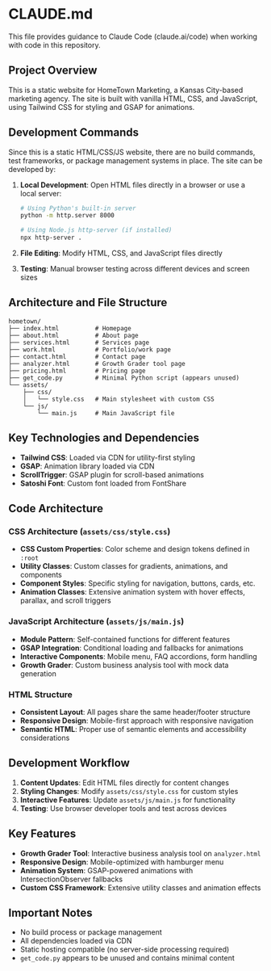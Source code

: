 # CLAUDE.md

This file provides guidance to Claude Code (claude.ai/code) when working with code in this repository.

## Project Overview

This is a static website for HomeTown Marketing, a Kansas City-based marketing agency. The site is built with vanilla HTML, CSS, and JavaScript, using Tailwind CSS for styling and GSAP for animations.

## Development Commands

Since this is a static HTML/CSS/JS website, there are no build commands, test frameworks, or package management systems in place. The site can be developed by:

1. **Local Development**: Open HTML files directly in a browser or use a local server:
   ```bash
   # Using Python's built-in server
   python -m http.server 8000
   
   # Using Node.js http-server (if installed)
   npx http-server .
   ```

2. **File Editing**: Modify HTML, CSS, and JavaScript files directly
3. **Testing**: Manual browser testing across different devices and screen sizes

## Architecture and File Structure

```
hometown/
├── index.html          # Homepage
├── about.html          # About page
├── services.html       # Services page
├── work.html           # Portfolio/work page
├── contact.html        # Contact page
├── analyzer.html       # Growth Grader tool page
├── pricing.html        # Pricing page
├── get_code.py         # Minimal Python script (appears unused)
└── assets/
    ├── css/
    │   └── style.css   # Main stylesheet with custom CSS
    └── js/
        └── main.js     # Main JavaScript file
```

## Key Technologies and Dependencies

- **Tailwind CSS**: Loaded via CDN for utility-first styling
- **GSAP**: Animation library loaded via CDN
- **ScrollTrigger**: GSAP plugin for scroll-based animations
- **Satoshi Font**: Custom font loaded from FontShare

## Code Architecture

### CSS Architecture (`assets/css/style.css`)
- **CSS Custom Properties**: Color scheme and design tokens defined in `:root`
- **Utility Classes**: Custom classes for gradients, animations, and components
- **Component Styles**: Specific styling for navigation, buttons, cards, etc.
- **Animation Classes**: Extensive animation system with hover effects, parallax, and scroll triggers

### JavaScript Architecture (`assets/js/main.js`)
- **Module Pattern**: Self-contained functions for different features
- **GSAP Integration**: Conditional loading and fallbacks for animations
- **Interactive Components**: Mobile menu, FAQ accordions, form handling
- **Growth Grader**: Custom business analysis tool with mock data generation

### HTML Structure
- **Consistent Layout**: All pages share the same header/footer structure
- **Responsive Design**: Mobile-first approach with responsive navigation
- **Semantic HTML**: Proper use of semantic elements and accessibility considerations

## Development Workflow

1. **Content Updates**: Edit HTML files directly for content changes
2. **Styling Changes**: Modify `assets/css/style.css` for custom styles
3. **Interactive Features**: Update `assets/js/main.js` for functionality
4. **Testing**: Use browser developer tools and test across devices

## Key Features

- **Growth Grader Tool**: Interactive business analysis tool on `analyzer.html`
- **Responsive Design**: Mobile-optimized with hamburger menu
- **Animation System**: GSAP-powered animations with IntersectionObserver fallbacks
- **Custom CSS Framework**: Extensive utility classes and animation effects

## Important Notes

- No build process or package management
- All dependencies loaded via CDN
- Static hosting compatible (no server-side processing required)
- `get_code.py` appears to be unused and contains minimal content